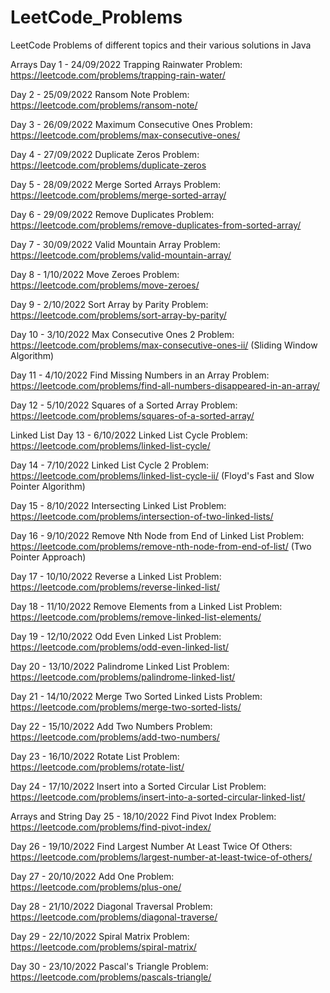 # LeetCode_Problems
 LeetCode Problems of different topics and their various solutions in Java

 Arrays
Day 1 - 24/09/2022
Trapping Rainwater Problem: https://leetcode.com/problems/trapping-rain-water/

Day 2 - 25/09/2022
Ransom Note Problem: https://leetcode.com/problems/ransom-note/

Day 3 - 26/09/2022
Maximum Consecutive Ones Problem: https://leetcode.com/problems/max-consecutive-ones/

Day 4 - 27/09/2022
Duplicate Zeros Problem: https://leetcode.com/problems/duplicate-zeros

Day 5 - 28/09/2022
Merge Sorted Arrays Problem: https://leetcode.com/problems/merge-sorted-array/

Day 6 - 29/09/2022
Remove Duplicates Problem: https://leetcode.com/problems/remove-duplicates-from-sorted-array/

Day 7 - 30/09/2022
Valid Mountain Array Problem: https://leetcode.com/problems/valid-mountain-array/ 

Day 8 - 1/10/2022
Move Zeroes Problem: https://leetcode.com/problems/move-zeroes/

Day 9 - 2/10/2022
Sort Array by Parity Problem: https://leetcode.com/problems/sort-array-by-parity/

Day 10 - 3/10/2022
Max Consecutive Ones 2 Problem: https://leetcode.com/problems/max-consecutive-ones-ii/  (Sliding Window Algorithm)

Day 11 - 4/10/2022
Find Missing Numbers in an Array Problem: https://leetcode.com/problems/find-all-numbers-disappeared-in-an-array/

Day 12 - 5/10/2022
Squares of a Sorted Array Problem: https://leetcode.com/problems/squares-of-a-sorted-array/

Linked List
Day 13 - 6/10/2022
Linked List Cycle Problem: https://leetcode.com/problems/linked-list-cycle/

Day 14 - 7/10/2022
Linked List Cycle 2 Problem: https://leetcode.com/problems/linked-list-cycle-ii/ (Floyd's Fast and Slow Pointer Algorithm)

Day 15 - 8/10/2022
Intersecting Linked List Problem: https://leetcode.com/problems/intersection-of-two-linked-lists/

Day 16 - 9/10/2022
Remove Nth Node from End of Linked List Problem: https://leetcode.com/problems/remove-nth-node-from-end-of-list/ (Two Pointer Approach)

Day 17 - 10/10/2022
Reverse a Linked List Problem: https://leetcode.com/problems/reverse-linked-list/

Day 18 - 11/10/2022
Remove Elements from a Linked List Problem: https://leetcode.com/problems/remove-linked-list-elements/

Day 19 - 12/10/2022
Odd Even Linked List Problem: https://leetcode.com/problems/odd-even-linked-list/

Day 20 - 13/10/2022
Palindrome Linked List Problem: https://leetcode.com/problems/palindrome-linked-list/

Day 21 - 14/10/2022
Merge Two Sorted Linked Lists Problem: https://leetcode.com/problems/merge-two-sorted-lists/

Day 22 - 15/10/2022
Add Two Numbers Problem: https://leetcode.com/problems/add-two-numbers/

Day 23 - 16/10/2022
Rotate List Problem: https://leetcode.com/problems/rotate-list/

Day 24 - 17/10/2022
Insert into a Sorted Circular List Problem: https://leetcode.com/problems/insert-into-a-sorted-circular-linked-list/

Arrays and String
Day 25 - 18/10/2022
Find Pivot Index Problem: https://leetcode.com/problems/find-pivot-index/

Day 26 - 19/10/2022
Find Largest Number At Least Twice Of Others: https://leetcode.com/problems/largest-number-at-least-twice-of-others/

Day 27 - 20/10/2022
Add One Problem: https://leetcode.com/problems/plus-one/

Day 28 - 21/10/2022
Diagonal Traversal Problem: https://leetcode.com/problems/diagonal-traverse/

Day 29 - 22/10/2022
Spiral Matrix Problem: https://leetcode.com/problems/spiral-matrix/

Day 30 - 23/10/2022
Pascal's Triangle Problem: https://leetcode.com/problems/pascals-triangle/